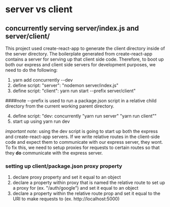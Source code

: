 # server vs client

## concurrently serving server/index.js and server/client/

This project used create-react-app to generate the client directory inside of the server directory. The boilerplate generated from create-react-app contains a server for serving up that client side code. Therefore, to boot up both our express and client side servers for development purposes, we need to do the following:

1. yarn add concurrently --dev
2. define script: "server": "nodemon server/index.js"
3. define script: "client": yarn run start --prefix server/client"

####note 
--prefix is used to run a package.json script in a relative child directory from the current working parent directory.

4. define script: "dev: concurrently \"yarn run server\" \"yarn run client\""
5. start up using yarn run dev

*important note*: using the dev script is going to start up both the express and create-react-app servers. If we write relative routes in the client-side code and expect them to communicate with our express server, they wont. To fix this, we need to setup proxies for requests to certain routes so that they **do** communicate with the express server.

### setting up client/package.json proxy property

1. declare proxy property and set it equal to an object
2. declare a property within proxy that is named the relative route to set up a proxy for (ex. "/auth/google") and set it equal to an object
3. declare a property within the relative route prop and set it equal to the URI to make requests to (ex. http://localhost:5000)